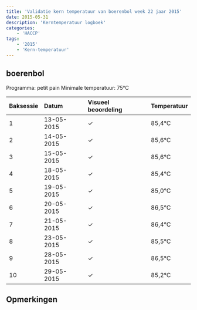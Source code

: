 ```yaml
---
title: 'Validatie kern temperatuur van boerenbol week 22 jaar 2015'
date: 2015-05-31
description: 'Kerntemperatuur logboek'
categories:
    - 'HACCP'
tags:
    - '2015'
    - 'Kern-temperatuur'
---
```


## boerenbol

Programma: petit pain
Minimale temperatuur: 75°C

| Baksessie | Datum | Visueel beoordeling | Temperatuur |
|:---|:---|:---|:---|
| 1 | 13-05-2015 | &check; | 85,4°C |
| 2 | 14-05-2015 | &check; | 85,6°C |
| 3 | 15-05-2015 | &check; | 85,6°C |
| 4 | 18-05-2015 | &check; | 85,4°C |
| 5 | 19-05-2015 | &check; | 85,0°C |
| 6 | 20-05-2015 | &check; | 86,5°C |
| 7 | 21-05-2015 | &check; | 86,4°C |
| 8 | 23-05-2015 | &check; | 85,5°C |
| 9 | 28-05-2015 | &check; | 86,5°C |
| 10 | 29-05-2015 | &check; | 85,2°C |

## Opmerkingen


